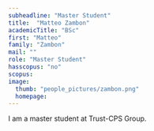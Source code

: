 ```yaml
---
subheadline: "Master Student"
title:  "Matteo Zambon"
academicTitle: "BSc"
first: "Matteo"
family: "Zambon"
mail: ""
role: "Master Student"
hasscopus: "no"
scopus: 
image:
  thumb: "people_pictures/zambon.png"
  homepage:
---
```


<!--more-->

I am a master student at Trust-CPS Group.
